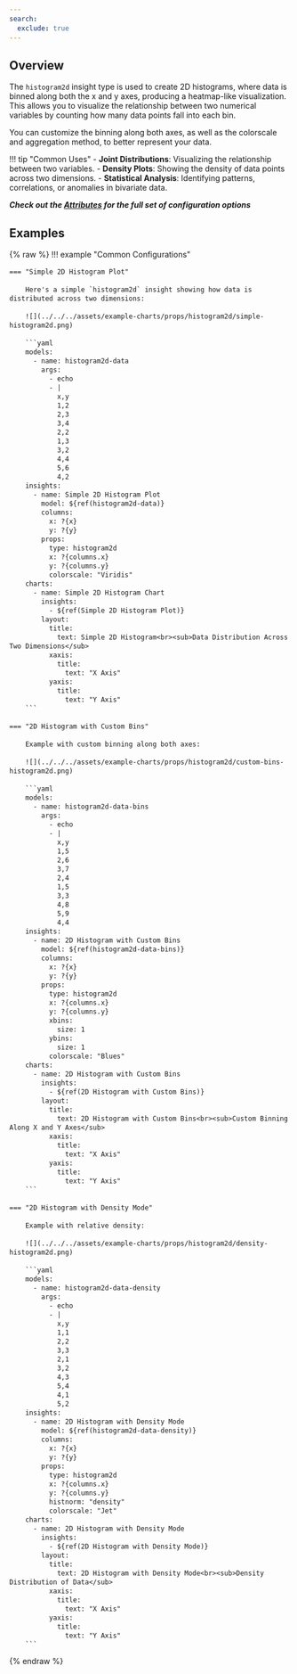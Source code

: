 ```yaml
---
search:
  exclude: true
---
```


<!--start-->

## Overview

The `histogram2d` insight type is used to create 2D histograms, where data is binned along both the x and y axes, producing a heatmap-like visualization. This allows you to visualize the relationship between two numerical variables by counting how many data points fall into each bin.

You can customize the binning along both axes, as well as the colorscale and aggregation method, to better represent your data.

!!! tip "Common Uses" - **Joint Distributions**: Visualizing the relationship between two variables. - **Density Plots**: Showing the density of data points across two dimensions. - **Statistical Analysis**: Identifying patterns, correlations, or anomalies in bivariate data.

_**Check out the [Attributes](../../configuration/Insight/Props/Histogram2d/#attributes) for the full set of configuration options**_

## Examples

{% raw %}
!!! example "Common Configurations"

    === "Simple 2D Histogram Plot"

        Here's a simple `histogram2d` insight showing how data is distributed across two dimensions:

        ![](../../../assets/example-charts/props/histogram2d/simple-histogram2d.png)

        ```yaml
        models:
          - name: histogram2d-data
            args:
              - echo
              - |
                x,y
                1,2
                2,3
                3,4
                2,2
                1,3
                3,2
                4,4
                5,6
                4,2
        insights:
          - name: Simple 2D Histogram Plot
            model: ${ref(histogram2d-data)}
            columns:
              x: ?{x}
              y: ?{y}
            props:
              type: histogram2d
              x: ?{columns.x}
              y: ?{columns.y}
              colorscale: "Viridis"
        charts:
          - name: Simple 2D Histogram Chart
            insights:
              - ${ref(Simple 2D Histogram Plot)}
            layout:
              title:
                text: Simple 2D Histogram<br><sub>Data Distribution Across Two Dimensions</sub>
              xaxis:
                title:
                  text: "X Axis"
              yaxis:
                title:
                  text: "Y Axis"
        ```

    === "2D Histogram with Custom Bins"

        Example with custom binning along both axes:

        ![](../../../assets/example-charts/props/histogram2d/custom-bins-histogram2d.png)

        ```yaml
        models:
          - name: histogram2d-data-bins
            args:
              - echo
              - |
                x,y
                1,5
                2,6
                3,7
                2,4
                1,5
                3,3
                4,8
                5,9
                4,4
        insights:
          - name: 2D Histogram with Custom Bins
            model: ${ref(histogram2d-data-bins)}
            columns:
              x: ?{x}
              y: ?{y}
            props:
              type: histogram2d
              x: ?{columns.x}
              y: ?{columns.y}
              xbins:
                size: 1
              ybins:
                size: 1
              colorscale: "Blues"
        charts:
          - name: 2D Histogram with Custom Bins
            insights:
              - ${ref(2D Histogram with Custom Bins)}
            layout:
              title:
                text: 2D Histogram with Custom Bins<br><sub>Custom Binning Along X and Y Axes</sub>
              xaxis:
                title:
                  text: "X Axis"
              yaxis:
                title:
                  text: "Y Axis"
        ```

    === "2D Histogram with Density Mode"

        Example with relative density:

        ![](../../../assets/example-charts/props/histogram2d/density-histogram2d.png)

        ```yaml
        models:
          - name: histogram2d-data-density
            args:
              - echo
              - |
                x,y
                1,1
                2,2
                3,3
                2,1
                3,2
                4,3
                5,4
                4,1
                5,2
        insights:
          - name: 2D Histogram with Density Mode
            model: ${ref(histogram2d-data-density)}
            columns:
              x: ?{x}
              y: ?{y}
            props:
              type: histogram2d
              x: ?{columns.x}
              y: ?{columns.y}
              histnorm: "density"
              colorscale: "Jet"
        charts:
          - name: 2D Histogram with Density Mode
            insights:
              - ${ref(2D Histogram with Density Mode)}
            layout:
              title:
                text: 2D Histogram with Density Mode<br><sub>Density Distribution of Data</sub>
              xaxis:
                title:
                  text: "X Axis"
              yaxis:
                title:
                  text: "Y Axis"
        ```

{% endraw %}

<!--end-->
